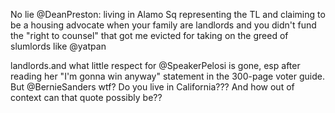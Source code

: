 No lie @DeanPreston: living in Alamo Sq representing the TL and claiming to be a housing advocate when your family are landlords and you didn't fund the "right to counsel" that got me evicted for taking on the greed of slumlords like @yatpan

landlords.and what little respect for @SpeakerPelosi is gone, esp after reading her "I'm gonna win anyway" statement in the 300-page voter guide. But @BernieSanders wtf? Do you live in California??? And how out of context can that quote possibly be??